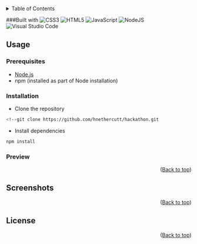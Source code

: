 <a id="readme"></a>

<!--LOGO-->
<!--Insert div for logo here-->

<!--TABLE OF CONTENTS-->
<details>
  <summary>Table of Contents</summary>
  <ol>
    <!--Add li, created ul for nested links-->
  </ol>
</details>

<!--ABOUT-->

###Built with
![CSS3](https://img.shields.io/badge/css3-%231572B6.svg?style=for-the-badge&logo=css3&logoColor=white)
![HTML5](https://img.shields.io/badge/html5-%23E34F26.svg?style=for-the-badge&logo=html5&logoColor=white)
![JavaScript](https://img.shields.io/badge/javascript-%23323330.svg?style=for-the-badge&logo=javascript&logoColor=%23F7DF1E)
![NodeJS](https://img.shields.io/badge/node.js-6DA55F?style=for-the-badge&logo=node.js&logoColor=white)
![Visual Studio Code](https://img.shields.io/badge/Visual%20Studio%20Code-0078d7.svg?style=for-the-badge&logo=visual-studio-code&logoColor=white)

<!--USAGE AND INSTALLATION-->
## Usage

### Prerequisites

- [Node.js](https://nodejs.org/en)
- npm (installed as part of Node installation)

### Installation

<!--Insert numbered steps here-->
<!--Must be included somewhere:-->
- Clone the repository

```sh
<!--git clone https://github.com/hnethercutt/hackathon.git
```

- Install dependencies

```sh
npm install
```
### Preview
<!--Insert instructions for starting development server with hot-reload enabled-->

<p align="right">(<a href="#readme">Back to top</a>)</p>

<!--USAGE EXAMPLES/SCREENSHOTS-->
## Screenshots

<p align="right">(<a href="#readme">Back to top</a>)</p>

<!--LICENSE-->
## License
<!--Add license info if we implement it-->

<p align="right">(<a href="#readme">Back to top</a>)</p>
